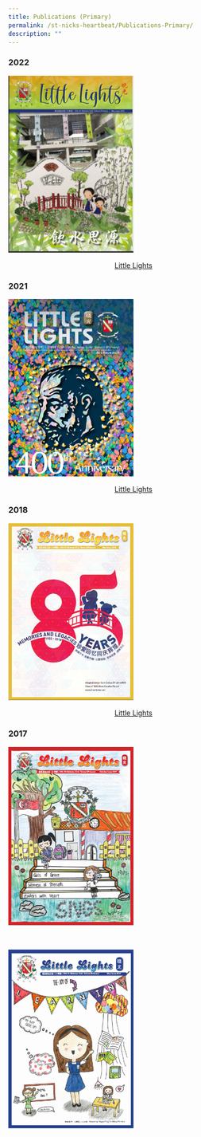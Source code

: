 ```yaml
---
title: Publications (Primary)
permalink: /st-nicks-heartbeat/Publications-Primary/
description: ""
---
```

### 2022

<img style="width: 50%;" src="/images/our%20Little%20Lights.png" />

<a href="https://online.fliphtml5.com/nlnnu/fqdq/"><p style="text-align:center">Little Lights</p></a>

### 2021

<img style="width: 50%;" src="/images/Littlelights%20July%202021_00001.jpeg" />

<a href="insert pdf url link"><p style="text-align:center">Little Lights</p></a>

### 2018

<img style="width: 50%;" src="/images/Little%20Lights.png" />

<a href="insert pdf url link"><p style="text-align:center">Little Lights</p></a>

### 2017

<a href="insert pdf url link"><img style="width: 50%;" src="/images/oct2017littlelights.png" /></a>

<br>

<a href="insert pdf url link"><img style="width: 50%;" src="/images/may2017littlelights.png" /></a>